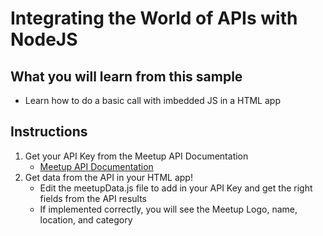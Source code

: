 
# Integrating the World of APIs with NodeJS


## What you will learn from this sample
- Learn how to do a basic call with imbedded JS in a HTML app


## Instructions
1. Get your API Key from the Meetup API Documentation
	- [Meetup API Documentation](https://www.meetup.com/meetup_api/)
2. Get data from the API in your HTML app!
	- Edit the meetupData.js file to add in your API Key and get the right fields from the API results
	- If implemented correctly, you will see the Meetup Logo, name, location, and category
